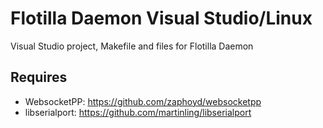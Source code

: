 # Flotilla Daemon Visual Studio/Linux

Visual Studio project, Makefile and files for Flotilla Daemon

## Requires

* WebsocketPP: https://github.com/zaphoyd/websocketpp
* libserialport: https://github.com/martinling/libserialport
